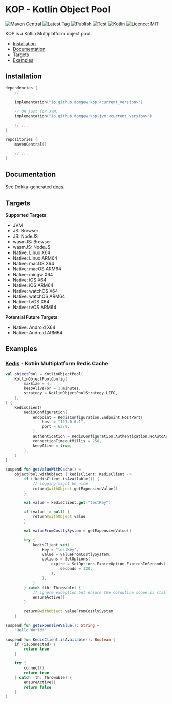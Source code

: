 # KOP - Kotlin Object Pool

[![Maven Central](https://img.shields.io/maven-central/v/io.github.domgew/kop)](https://central.sonatype.com/search?q=kop&namespace=io.github.domgew)
[![Latest Tag](https://img.shields.io/github/v/tag/domgew/kop?label=latest%20tag&cacheSeconds=180)](https://github.com/domgew/kop/tags)
[![Publish](https://img.shields.io/github/actions/workflow/status/domgew/kop/.github%2Fworkflows%2Fpublish.yml?label=publish&cacheSeconds=180)](https://github.com/domgew/kop/actions/workflows/publish.yml)
[![Test](https://img.shields.io/github/actions/workflow/status/domgew/kop/.github%2Fworkflows%2Ftest.yml?branch=main&label=test&cacheSeconds=180)](https://github.com/domgew/kop/actions/workflows/test.yml)
![Kotlin](https://img.shields.io/github/languages/top/domgew/kop?cacheSeconds=86400)
[![Licence: MIT](https://img.shields.io/github/license/domgew/kop?cacheSeconds=86400)](./LICENSE)

KOP is a Kotlin Multiplatform object pool.

* [Installation](#installation)
* [Documentation](#documentation)
* [Targets](#targets)
* [Examples](#examples)

## Installation

```kotlin
dependencies {
    // ...

    implementation("io.github.domgew:kop:<current_version>")

    // OR just for JVM:
    implementation("io.github.domgew:kop-jvm:<current_version>")

    // ...
}
```

```kotlin
repositories {
    mavenCentral()

    // ...
}
```

## Documentation

See Dokka-generated [docs](https://javadoc.io/doc/io.github.domgew/kop/latest/kop/io.github.domgew.kop/index.html).

## Targets

**Supported Targets**:

* JVM
* JS: Browser
* JS: NodeJS
* wasmJS: Browser
* wasmJS: NodeJS
* Native: Linux X64
* Native: Linux ARM64
* Native: macOS X64
* Native: macOS ARM64
* Native: mingw X64
* Native: iOS X64
* Native: iOS ARM64
* Native: watchOS X64
* Native: watchOS ARM64
* Native: tvOS X64
* Native: tvOS ARM64

**Potential Future Targets**:

* Native: Android X64
* Native: Android ARM64

## Examples

### [Kedis](https://github.com/domgew/kedis) - Kotlin Multiplatform Redis Cache

```kotlin
val objectPool = KotlinObjectPool(
    KotlinObjectPoolConfig(
        maxSize = 4,
        keepAliveFor = 1.minutes,
        strategy = KotlinObjectPoolStrategy.LIFO,
    ),
) {
    KedisClient(
        KedisConfiguration(
            endpoint = KedisConfiguration.Endpoint.HostPort(
                host = "127.0.0.1",
                port = 6379,
            ),
            authentication = KedisConfiguration.Authentication.NoAutoAuth,
            connectionTimeoutMillis = 250,
            keepAlive = true,
        ),
    )
}

suspend fun getValueWithCache() =
    objectPool.withObject { kedisClient: KedisClient ->
        if (!kedisClient.isAvailable()) {
            // logging might be nice
            return@withObject getExpensiveValue()
        }

        val value = kedisClient.get("testKey")

        if (value != null) {
            return@withObject value
        }

        val valueFromCostlySystem = getExpensiveValue()

        try {
            kedisClient.set(
                key = "testKey",
                value = valueFromCostlySystem,
                options = SetOptions(
                    expire = SetOptions.ExpireOption.ExpiresInSeconds(
                        seconds = 120,
                    ),
                ),
            )
        } catch (th: Throwable) {
            // ignore exception but ensure the coroutine scope is still active - probably logging would be nice
            ensureActive()
        }

        return@withObject valueFromCostlySystem
    }

suspend fun getExpensiveValue(): String =
    "Hello World!"

suspend fun KedisClient.isAvailable(): Boolean {
    if (isConnected) {
        return true
    }

    try {
        connect()
        return true
    } catch (th: Throwable) {
        ensureActive()
        return false
    }
}
```

